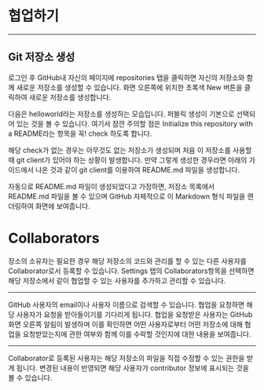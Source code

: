 # 협업하기
***
## Git 저장소 생성
로그인 후 GitHub내 자신의 페이지에 repositories 탭을 클릭하면 자신의 저장소와 함께 새로운 저장소를 생성할 수 있습니다. 화면 오른쪽에 위치한 초록색 New 버튼을 클릭하여 새로운 저장소를 생성합니다.

다음은 helloworld라는 저장소를 생성하는 모습입니다. 퍼블릭 생성이 기본으로 선택되어 있는 것을 볼 수 있습니다. 여기서 잠깐 주의할 점은 Initialize this repository with a README라는 항목을 꼭! check 하도록 합니다.

해당 check가 없는 경우는 아무것도 없는 저장소가 생성되며 처음 이 저장소를 사용할 때 git client가 있어야 하는 상황이 발생합니다. 만약 그렇게 생성한 경우라면 아래의 가이드에서 나온 것과 같이 git client를 이용하여 README.md 파일을 생성합니다.

자동으로 README.md 파일이 생성되었다고 가정하면, 저장소 목록에서 README.md 파일을 볼 수 있으며 GitHub 자체적으로 이 Markdown 형식 파일을 렌더링하여 화면에 보여줍니다.

# Collaborators

장소의 소유자는 필요한 경우 해당 저장소의 코드와 관리를 할 수 있는 다른 사용자를 Collaborator로서 등록할 수 있습니다.
Settings 탭의 Collaborators항목을 선택하면 해당 저장소에서 같이 협업할 수 있는 사용자를 추가하고 관리할 수 있습니다.

***
GitHub 사용자의 email이나 사용자 이름으로 검색할 수 있습니다.
협업을 요청하면 해당 사용자가 요청을 받아들이기를 기다리게 됩니다.
협업을 요청받은 사용자는 GitHub 화면 오른쪽 알림이 발생하며
이를 확인하면 어떤 사용자로부터 어떤 저장소에 대해 협업을 요청받았는지에 관한 여부와 함께 이를 수락할 것인지에 대한 내용을 보여줍니다.
***
Collaborator로 등록된 사용자는 해당 저장소의 파일을 직접 수정할 수 있는 권한을 받게 됩니다.
변경된 내용이 반영되면 해당 사용자가 contributor 정보에 표시되는 것을 볼 수 있습니다.
